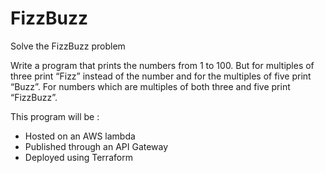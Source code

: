 FizzBuzz
========

Solve the FizzBuzz problem

Write a program that prints the numbers from 1 to 100. But for multiples of three print “Fizz” instead of the number and for the multiples of five print “Buzz”. For numbers which are multiples of both three and five print “FizzBuzz”.

This program will be :
- Hosted on an AWS lambda 
- Published through an API Gateway
- Deployed using Terraform
  
